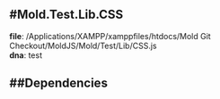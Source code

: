 
#Mold.Test.Lib.CSS
---------------------------------------

__file__: /Applications/XAMPP/xamppfiles/htdocs/Mold Git Checkout/MoldJS/Mold/Test/Lib/CSS.js  
__dna__: test  


	






##Dependencies
--------------




 

 


 



		
